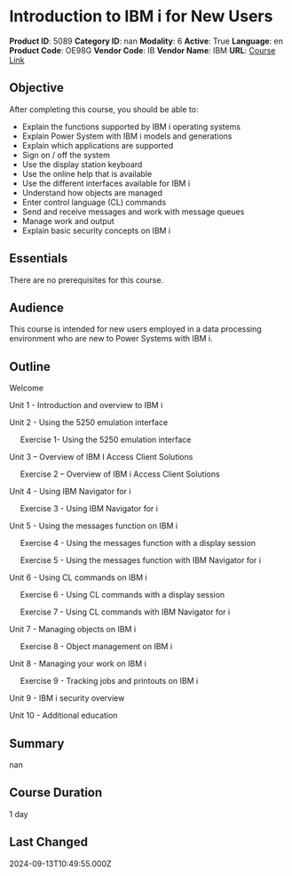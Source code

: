 # Introduction to IBM i for New Users

**Product ID**: 5089
**Category ID**: nan
**Modality**: 6
**Active**: True
**Language**: en
**Product Code**: OE98G
**Vendor Code**: IB
**Vendor Name**: IBM
**URL**: [Course Link](https://www.fastlaneus.com/course/ibm-oe98g)

## Objective
After completing this course, you should be able to:


- Explain the functions supported by IBM i operating systems
- Explain Power System with IBM i models and generations
- Explain which applications are supported
- Sign on / off the system
- Use the display station keyboard
- Use the online help that is available
- Use the different interfaces available for IBM i
- Understand how objects are managed
- Enter control language (CL) commands
- Send and receive messages and work with message queues
- Manage work and output
- Explain basic security concepts on IBM i

## Essentials
There are no prerequisites for this course.

## Audience
This course is intended for new users employed in a data processing environment who are new to Power Systems with IBM i.

## Outline
Welcome

Unit 1 - Introduction and overview to IBM i

Unit 2 - Using the 5250 emulation interface

     Exercise 1- Using the 5250 emulation interface

Unit 3 – Overview of IBM I Access Client Solutions

     Exercise 2 – Overview of IBM i Access Client Solutions

Unit 4 - Using IBM Navigator for i

     Exercise 3 - Using IBM Navigator for i

Unit 5 - Using the messages function on IBM i

     Exercise 4 - Using the messages function with a display session

     Exercise 5 - Using the messages function with IBM Navigator for i

Unit 6 - Using CL commands on IBM i

     Exercise 6 - Using CL commands with a display session

     Exercise 7 - Using CL commands with IBM Navigator for i

Unit 7 - Managing objects on IBM i

     Exercise 8 - Object management on IBM i

Unit 8 - Managing your work on IBM i

     Exercise 9 - Tracking jobs and printouts on IBM i

Unit 9 - IBM i security overview

Unit 10 - Additional education

## Summary
nan

## Course Duration
1 day

## Last Changed
2024-09-13T10:49:55.000Z
